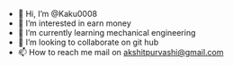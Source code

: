 - 👋 Hi, I’m @Kaku0008
- 👀 I’m interested in earn money 
- 🌱 I’m currently learning mechanical engineering 
- 💞️ I’m looking to collaborate on git hub 
- 📫 How to reach me mail on akshitpurvashi@gmail.com

<!---
Kaku0008/Kaku0008 is a ✨ special ✨ repository because its `README.md` (this file) appears on your GitHub profile.
You can click the Preview link to take a look at your changes.
--->
